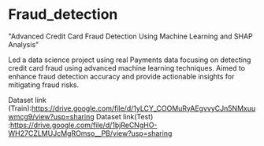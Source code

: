 # Fraud_detection
"Advanced Credit Card Fraud Detection Using Machine Learning and SHAP Analysis" 

 Led a data science project using real Payments data focusing on detecting credit card fraud using advanced machine learning techniques. Aimed to enhance fraud detection accuracy and provide actionable insights for mitigating fraud risks. 

Dataset link (Train):https://drive.google.com/file/d/1yLCY_COOMuRyAEgvvyCJn5NMxuuwmcg9/view?usp=sharing
Dataset link(Test) :https://drive.google.com/file/d/1bjReCNgHO-WH27CZLMUJcMgROmso__PB/view?usp=sharing
